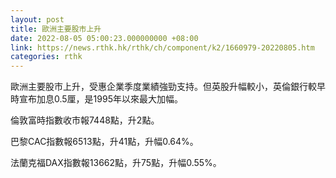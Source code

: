 ```yaml
---
layout: post
title: 歐洲主要股市上升
date: 2022-08-05 05:00:23.000000000 +08:00
link: https://news.rthk.hk/rthk/ch/component/k2/1660979-20220805.htm
categories: rthk
---
```


歐洲主要股市上升，受惠企業季度業績強勁支持。但英股升幅較小，英倫銀行較早時宣布加息0.5厘，是1995年以來最大加幅。

倫敦富時指數收市報7448點，升2點。

巴黎CAC指數報6513點，升41點，升幅0.64%。

法蘭克福DAX指數報13662點，升75點，升幅0.55%。
